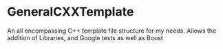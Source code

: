 # GeneralCXXTemplate
An all encompassing C++ template file structure for my needs. Allows the addition of Libraries, and Google tests as well as Boost
